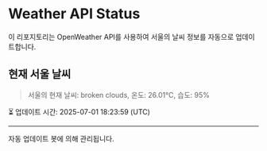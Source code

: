 
# Weather API Status

이 리포지토리는 OpenWeather API를 사용하여 서울의 날씨 정보를 자동으로 업데이트합니다.

## 현재 서울 날씨
> 서울의 현재 날씨: broken clouds, 온도: 26.01°C, 습도: 95%

⏳ 업데이트 시간: 2025-07-01 18:23:59 (UTC)

---
자동 업데이트 봇에 의해 관리됩니다.
